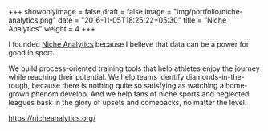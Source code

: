 +++
showonlyimage = false
draft = false
image = "img/portfolio/niche-analytics.png"
date = "2016-11-05T18:25:22+05:30"
title = "Niche Analytics"
weight = 4
+++

I founded [Niche Analytics](https://nicheanalytics.org) because I believe that data can be a power for good in sport. 

<!--more-->

We build process-oriented training tools that help athletes enjoy the journey while reaching their potential. We help teams identify diamonds-in-the-rough, because there is nothing quite so satisfying as watching a home-grown phenom develop. And we help fans of niche sports and neglected leagues bask in the glory of upsets and comebacks, no matter the level.

https://nicheanalytics.org/
